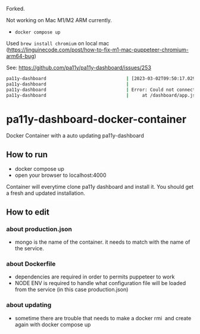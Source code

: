 Forked.

Not working on Mac M1/M2 ARM currently.

- `docker compose up`

Used `brew install chromium` on local mac (https://linguinecode.com/post/how-to-fix-m1-mac-puppeteer-chromium-arm64-bug)

See: https://github.com/pa11y/pa11y-dashboard/issues/253

```bash
pa11y-dashboard                              | [2023-03-02T09:50:17.029Z #59pdsY2FNr] Started GET / for ::ffff:172.23.0.1
pa11y-dashboard                              | 
pa11y-dashboard                              | Error: Could not connect to Pa11y Webservice
pa11y-dashboard                              |     at /dashboard/app.js:171:12
```


# pa11y-dashboard-docker-container
Docker Container with a auto updating pa11y-dashboard

## How to run

* docker compose up
* open your browser to localhost:4000

Container will everytime clone pa11y dashboard and install it. You should get a fresh and updated installation.

## How to edit

### about production.json

* mongo is the name of the container. it needs to match with the name of the service.

### about Dockerfile

* dependencies are required in order to permits puppeteer to work
* NODE ENV is required to handle what configuration file will be loaded from the service (in this case production.json)

### about updating

* sometime there are trouble that needs to make a docker rmi <image> and create again with docker compose up

